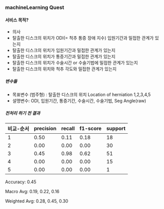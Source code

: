 ### machineLearning Quest

#### 서비스 목적?
- 의사 
- 탈출한 디스크의 위치가 ODI(= 척추 통증 장애 지수) 입원기간과 밀접한 관계가 있는지
- 탈출한 디스크의 위치가 입원기간과 밀접한 관계가 있는지
- 탈출한 디스크의 위치가 통증기간과 밀접한 관계가 있는지
- 탈출한 디스크의 위치가 수술시간 or 수술기법에 밀접한 관계가 있는지
- 탈출한 디스크의 위치와 척추 각도와 밀접한 관계가 있는지 

##### 변수들
- 목표변수 (범주형) : 탈출한 디스크의 위치 Location of herniation 1,2,3,4,5
- 설명변수: ODI, 입원기간, 통증기간, 수술시간, 수술기법, Seg Angle(raw)

##### 전처리 하기 전 결과


| 비교-순서 | precision | recall | f1-score | support |
|-----------|-----------|--------|----------|---------|
| 1         | 0.50      | 0.11   | 0.18     | 18      |
| 2         | 0.00      | 0.00   | 0.00     | 30      |
| 3         | 0.45      | 0.98   | 0.62     | 51      |
| 4         | 0.00      | 0.00   | 0.00     | 15      |
| 5         | 0.00      | 0.00   | 0.00     | 1       |

Accuracy: 0.45

Macro Avg: 0.19, 0.22, 0.16

Weighted Avg: 0.28, 0.45, 0.30


